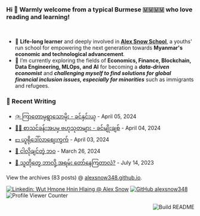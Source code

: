 ### Hi 👋 Warmly welcome from a typical Burmese 🇲🇲🇲🇲 who love reading and learning! 
<br>

- 🔭 **Life-long learner** and deeply involved in [**Alex Snow School**](https://www.alexsnowschool.org/), a youths' run school for empowering the next generation towards **Myanmar's economic and technological advancement**. 
- 🌱 I’m currently exploring the fields of **Economics, Finance, Blockchain, Data Engineering, MLOps, and AI** for becoming a **_data-driven economist_** and  **_challenging myself  to find solutions for global financial inclusion issues, especially for minorities_** such as immigrants and refugees.

### 📝 Recent Writing

<!-- writing starts -->
* [⛈️ ကြာတောမှရွာသောမိုး - ခင်နှင်းယု](https://alexsnow348.github.io/%E1%80%99%E1%80%BE%E1%80%90%E1%80%BA%E1%80%85%E1%80%AF%E1%80%99%E1%80%BB%E1%80%AC%E1%80%B8/2024/04/05/rain-khin-yu-wai/) - April 05, 2024
* [👩‍💻 စာသင်ခန်းအပမှ ဗဟုသုတများ - ခင်မျိုးချစ်](https://alexsnow348.github.io/%E1%80%9C%E1%80%B1%E1%80%B7%E1%80%9C%E1%80%AC%E1%80%99%E1%80%BE%E1%80%AF/2024/04/04/learning-outside-classroom/) - April 04, 2024
* [💵 ယူရိုဒေါ်လာစျေးကွက်](https://alexsnow348.github.io/2024/04/03/euro-dollar-market/) - April 03, 2024
* [🌼 ငါလိုချင်တဲ့ ဘဝ](https://alexsnow348.github.io/%E1%80%95%E1%80%B1%E1%80%AB%E1%80%BA%E1%80%9C%E1%80%AC%E1%80%9E%E1%80%99%E1%80%BB%E1%80%BE%20%E1%80%A1%E1%80%90%E1%80%BD%E1%80%B1%E1%80%B8%E1%80%99%E1%80%BB%E1%80%AC%E1%80%B8/2024/03/26/life-i-want/) - March 26, 2024
* [🌴 သူတိုတွေ ဘာလို့ အရမ်း တော်နေကြတာလဲ?](https://alexsnow348.github.io/%E1%80%95%E1%80%B1%E1%80%AB%E1%80%BA%E1%80%9C%E1%80%AC%E1%80%9E%E1%80%99%E1%80%BB%E1%80%BE%20%E1%80%A1%E1%80%90%E1%80%BD%E1%80%B1%E1%80%B8%E1%80%99%E1%80%BB%E1%80%AC%E1%80%B8/2023/07/14/you-and-your-research/) - July 14, 2023
<!-- writing ends -->

View the archives (<!-- writing_count starts -->83<!-- writing_count ends --> posts) @ [alexsnow348.github.io](https://alexsnow348.github.io/blog/).


[![Linkedin: Wut Hmone Hnin Hlaing @ Alex Snow](https://img.shields.io/badge/-AlexSnow-blue?style=flat-square&logo=Linkedin&logoColor=white&link=https://www.linkedin.com/in/wuthmonehninhlaing/)](https://www.linkedin.com/in/wuthmonehninhlaing/)
[![GitHub alexsnow348](https://img.shields.io/github/followers/alexsnow348?label=follow&style=social)](https://cdn.jsdelivr.net/npm/simple-icons@v3/icons/github.svg)
![Profile Viewer Counter](https://komarev.com/ghpvc/?username=alexsnow348&color=brightgreen)

<a href="https://github.com/alexsnow348/alexsnow348/actions"><img src="https://github.com/alexsnow348/alexsnow348/workflows/Build%20README/badge.svg?branch=main" align="right" alt="Build README"></a>